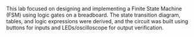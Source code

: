 This lab focused on designing and implementing a Finite State Machine (FSM) using logic gates on a breadboard. The state transition diagram, tables, and logic expressions were derived, and the circuit was built using buttons for inputs and LEDs/oscilloscope for output verification.
